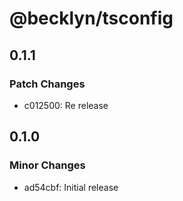 # @becklyn/tsconfig

## 0.1.1

### Patch Changes

-   c012500: Re release

## 0.1.0

### Minor Changes

-   ad54cbf: Initial release
